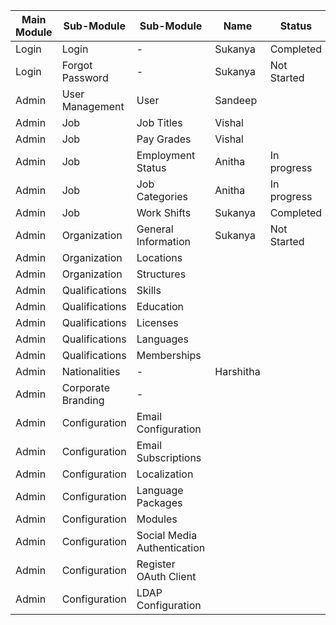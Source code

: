 |Main Module                    |Sub-Module                   |Sub-Module         |Name    |Status    
|-------------------------------|-----------------------------|-------------------|--------|--------
|Login                          |Login                        | -                 |Sukanya | Completed                 
|Login                          |Forgot Password              | -                 |Sukanya | Not Started             
|Admin                          |User Management              | User              |Sandeep | |
|Admin                          |Job                          | Job Titles        |Vishal  | |
|Admin                          |Job                          | Pay Grades        |Vishal  | |
|Admin                          |Job                          | Employment Status |Anitha  |In progress |
|Admin                          |Job                          | Job Categories    |Anitha  |In progress|
|Admin                          |Job                          | Work Shifts       |Sukanya | Completed|
|Admin                          |Organization                 |General Information|Sukanya | Not Started|
|Admin                          |Organization                 |Locations          |    ||
|Admin                          |Organization                 |Structures         |    | |
|Admin                          |Qualifications               |Skills             |    | |
|Admin                          |Qualifications               |Education          |    | |
|Admin                          |Qualifications               |Licenses           |    |  |
|Admin                          |Qualifications               |Languages          |    |     |
|Admin                          |Qualifications               |Memberships        |    |  |
|Admin                          |Nationalities                | -                 |Harshitha|  |
|Admin                          |Corporate Branding           | -                 |    |  |
|Admin                          |Configuration                |Email Configuration|    |  |
|Admin                          |Configuration                |Email Subscriptions|    |  |
|Admin                          |Configuration                |Localization       |    |  |
|Admin                          |Configuration                |Language Packages  |    |  |
|Admin                          |Configuration                |Modules            |    |  |
|Admin                          |Configuration                |Social Media Authentication|  |  |
|Admin                          |Configuration                |Register OAuth Client|  |  |
|Admin                          |Configuration                |LDAP Configuration | ||
